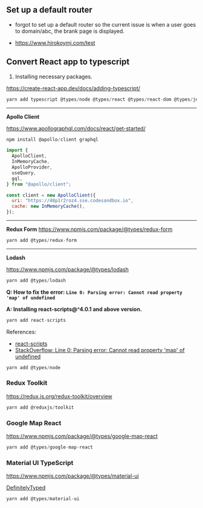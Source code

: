 ## Set up a default router

- forgot to set up a default router so the current issue is when a user goes to domain/abc, the brank page is displayed.

- https://www.hirokoymj.com/test

## Convert React app to typescript

1. Installing necessary packages.

https://create-react-app.dev/docs/adding-typescript/

```js
yarn add typescript @types/node @types/react @types/react-dom @types/jest
```

<hr />

**Apollo Client**

https://www.apollographql.com/docs/react/get-started/

```js
npm install @apollo/client graphql
```

```js
import {
  ApolloClient,
  InMemoryCache,
  ApolloProvider,
  useQuery,
  gql,
} from "@apollo/client";

const client = new ApolloClient({
  uri: "https://48p1r2roz4.sse.codesandbox.io",
  cache: new InMemoryCache(),
});
```

<hr />

**Redux Form**
https://www.npmjs.com/package/@types/redux-form

```js
yarn add @types/redux-form
```

<hr />

**Lodash**

https://www.npmjs.com/package/@types/lodash

```js
yarn add @types/lodash
```

**Q: How to fix the error: `Line 0: Parsing error: Cannot read property 'map' of undefined`**

**A: Installing react-scripts@^4.0.1 and above version.**

```js
yarn add react-scripts
```

References:

- [react-scripts](https://www.npmjs.com/package/react-scripts)
- [StackOverflow: Line 0: Parsing error: Cannot read property 'map' of undefined](https://stackoverflow.com/questions/62079477/line-0-parsing-error-cannot-read-property-map-of-undefined)

```js
yarn add @types/node
```

### Redux Toolkit

https://redux.js.org/redux-toolkit/overview

```js
yarn add @reduxjs/toolkit
```

### Google Map React

https://www.npmjs.com/package/@types/google-map-react

```js
yarn add @types/google-map-react
```

### Material UI TypeScript

https://www.npmjs.com/package/@types/material-ui

[DefinitelyTyped](https://github.com/DefinitelyTyped/DefinitelyTyped/tree/master/types/material-ui)

```js
yarn add @types/material-ui
```
